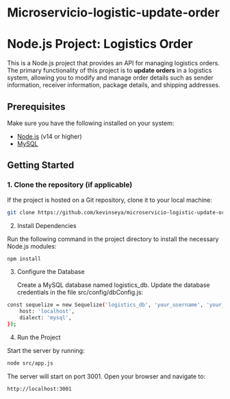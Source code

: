 # Microservicio-logistic-update-order

# Node.js Project: Logistics Order 

This is a Node.js project that provides an API for managing logistics orders. The primary functionality of this project is to **update orders** in a logistics system, allowing you to modify and manage order details such as sender information, receiver information, package details, and shipping addresses.

## Prerequisites

Make sure you have the following installed on your system:
- [Node.js](https://nodejs.org/) (v14 or higher)
- [MySQL](https://www.mysql.com/)

## Getting Started

### 1. Clone the repository (if applicable)
If the project is hosted on a Git repository, clone it to your local machine:
```bash
git clone https://github.com/kevinseya/microservicio-logistic-update-order.git
```
2. Install Dependencies

Run the following command in the project directory to install the necessary Node.js modules:

```bash
npm install
```
3. Configure the Database

    Create a MySQL database named logistics_db.
    Update the database credentials in the file src/config/dbConfig.js:
```bash
const sequelize = new Sequelize('logistics_db', 'your_username', 'your_password', {
    host: 'localhost',
    dialect: 'mysql',
});
```
4. Run the Project

Start the server by running:

```bash
node src/app.js
```

The server will start on port 3001. Open your browser and navigate to:

```bash
http://localhost:3001
```
